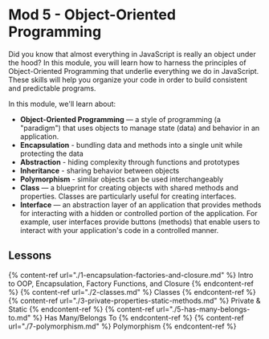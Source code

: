 # Mod 5 - Object-Oriented Programming

Did you know that almost everything in JavaScript is really an object under the hood? In this module, you will learn how to harness the principles of Object-Oriented Programming that underlie everything we do in JavaScript. These skills will help you organize your code in order to build consistent and predictable programs.

In this module, we'll learn about:

* **Object-Oriented Programming** — a style of programming (a "paradigm") that uses objects to manage state (data) and behavior in an application.
* **Encapsulation** - bundling data and methods into a single unit while protecting the data
* **Abstraction** - hiding complexity through functions and prototypes
* **Inheritance** - sharing behavior between objects
* **Polymorphism** - similar objects can be used interchangeably
* **Class** — a blueprint for creating objects with shared methods and properties. Classes are particularly useful for creating interfaces.
* **Interface** — an abstraction layer of an application that provides methods for interacting with a hidden or controlled portion of the application. For example, user interfaces provide buttons (methods) that enable users to interact with your application's code in a controlled manner. 

## Lessons

{% content-ref url="./1-encapsulation-factories-and-closure.md" %} Intro to OOP, Encapsulation, Factory Functions, and Closure {% endcontent-ref %}
{% content-ref url="./2-classes.md" %} Classes {% endcontent-ref %}
{% content-ref url="./3-private-properties-static-methods.md" %} Private & Static {% endcontent-ref %}
{% content-ref url="./5-has-many-belongs-to.md" %} Has Many/Belongs To {% endcontent-ref %}
{% content-ref url="./7-polymorphism.md" %} Polymorphism {% endcontent-ref %}

